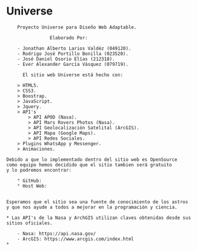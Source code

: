 # Universe
        Proyecto Universe para Diseño Web Adaptable.
        
                    Elaborado Por:

        - Jonathan Alberto Larios Valdéz (049120).
        - Rodrigo José Portillo Bonilla (023520).
        - José Daniel Osorio Elías (212318).
        - Ever Alexander García Vásquez (079719).

          El sitio web Universe está hecho con:

        > HTML5.
        > CSS3.
        > Boostrap.
        > JavaScript.
        > Jquery.
        > API's
            > API APOD (Nasa).
            > API Mars Rovers Photos (Nasa).
            > API Geolocalización Satelital (ArcGIS).
            > API Mapa (Google Maps).
            > API Redes Sociales.
        > Plugins WhatsApp y Messenger.
        > Animaciones.

    Debido a que lo implementado dentro del sitio web es OpenSource
    como equipo hemos decidido que el sitio tambien será gratuito
    y lo podremos encontrar:

        ° GitHub:
        ° Host Web: 


    Esperamos que el sitio sea una fuente de conocimiento de los astros
    y que nos ayude a todos a mejorar en la programación y ciencia.

    * Las API's de la Nasa y ArchGIS utilizan claves obtenidas desde sus 
    sitios oficiales.

        - Nasa: https://api.nasa.gov/
        - ArcGIS: https://www.arcgis.com/index.html
    *
    
